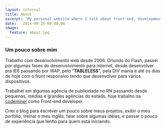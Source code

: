 ```yaml
---
layout: internal
title: About
excerpt: "My personal website where I talk about front-end, development like HTML5, javascript, CSS3, thoughts, projects and photography"
date:   2014-09-26 00:00:00
image:
  feature: about.jpg
---
```


### Um pouco sobre mim
Trabalho com desenvolvimento web desde 2006. Oriundo do Flash, passei por algumas fases do desenvolvimento para internet, desde desenvolver pra IE6 passando por WAP, pelo "**TABLELESS**", pela DIV mania e até os dias de hoje com o front responsivo tendo que desenvolver para vários dispositívos.

Trabalhei em algumas agência de publicidade no RN passando desde pequenas, médias e grandes agências do estado, hoje trabalho na [codeminer](http://codeminer42.com) como Front-end developer.

Criei o blog para escrever um pouco sobre meus projetos, exibir o meu porfólio, treinar o meu inglês, falar sobre algumas idéias, e passar o pouco de experiência que tenho para quem está iniciando.
